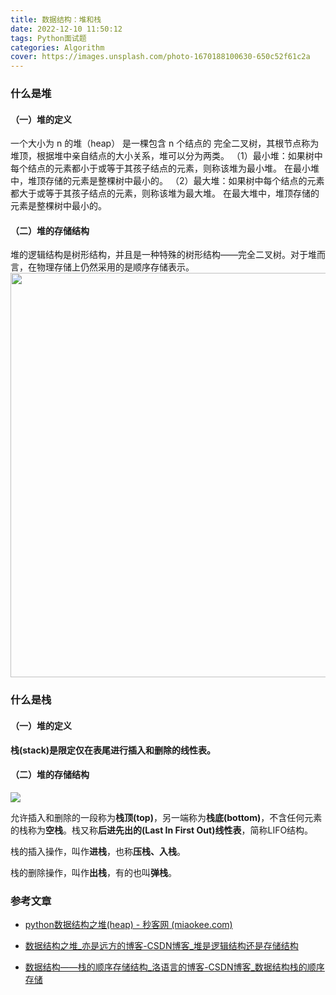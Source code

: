 ```yaml
---
title: 数据结构：堆和栈
date: 2022-12-10 11:50:12
tags: Python面试题
categories: Algorithm
cover: https://images.unsplash.com/photo-1670188100630-650c52f61c2a
---
```


### 什么是堆

#### （一）堆的定义

一个大小为 n 的堆（heap） 是一棵包含 n 个结点的 完全二叉树，其根节点称为堆顶，根据堆中亲自结点的大小关系，堆可以分为两类。
（1）最小堆：如果树中每个结点的元素都小于或等于其孩子结点的元素，则称该堆为最小堆。
在最小堆中，堆顶存储的元素是整棵树中最小的。
（2）最大堆：如果树中每个结点的元素都大于或等于其孩子结点的元素，则称该堆为最大堆。
在最大堆中，堆顶存储的元素是整棵树中最小的。

#### （二）堆的存储结构

堆的逻辑结构是树形结构，并且是一种特殊的树形结构——完全二叉树。对于堆而言，在物理存储上仍然采用的是顺序存储表示。
<img title="" src="https://img-blog.csdnimg.cn/1681c302a3cf4d5baf6b3eeab6dd689b.png" alt="" width="647">

### 什么是栈

#### （一）堆的定义

**栈(stack)是限定仅在表尾进行插入和删除的线性表。**

#### （二）堆的存储结构

![](https://img-blog.csdnimg.cn/img_convert/014f98e0c4edd4927cb81a16658bb12b.gif)

允许插入和删除的一段称为**栈顶(top)**，另一端称为**栈底(bottom)**，不含任何元素的栈称为**空栈**。栈又称**后进先出的(Last In First Out)线性表**，简称LIFO结构。

栈的插入操作，叫作**进栈**，也称**压栈、入栈**。

栈的删除操作，叫作**出栈**，有的也叫**弹栈**。

### 参考文章

- [python数据结构之堆(heap) - 秒客网 (miaokee.com)](https://www.miaokee.com/393337.html)

- [数据结构之堆_亦是远方的博客-CSDN博客_堆是逻辑结构还是存储结构](https://blog.csdn.net/qq_35500719/article/details/127114453)

- [数据结构——栈的顺序存储结构_洛语言的博客-CSDN博客_数据结构栈的顺序存储](https://blog.csdn.net/m0_62969222/article/details/121549290)
